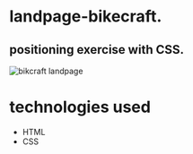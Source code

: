 # landpage-bikecraft.
## positioning exercise with CSS.
![bikcraft landpage](https://user-images.githubusercontent.com/86026272/235290115-a87a8d01-391b-4483-916d-85510e979930.gif)
# technologies used
+ HTML
+ CSS

